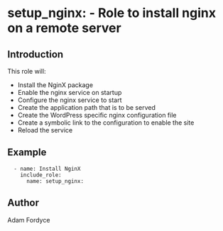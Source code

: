 # setup_nginx: - Role to install nginx on a remote server

## Introduction

This role will:
 - Install the NginX package
 - Enable the nginx service on startup
 - Configure the nginx service to start
 - Create the application path that is to be served
 - Create the WordPress specific nginx configuration file
 - Create a symbolic link to the configuration to enable the site
 - Reload the service

## Example

```
  - name: Install NginX
    include_role:
      name: setup_nginx:
```

## Author

Adam Fordyce
